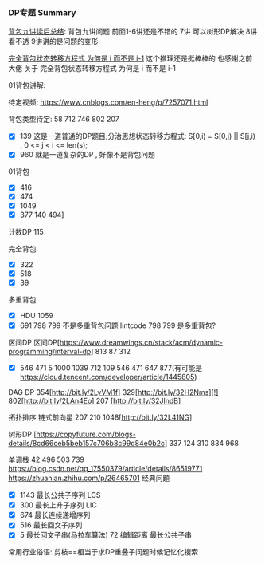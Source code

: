 ### DP专题 Summary
[背包九讲读后总结](https://drive.google.com/drive/folders/1gMiJgnOQLcntvPrQXHJehiIuuEuTPBGx): 
背包九讲问题 前面1-6讲还是不错的 7讲 可以树形DP解决  8讲 看不透 9讲讲的是问题的变形

[完全背包状态转移方程式 为何是 i 而不是 i-1](http://bit.ly/2NqGWMG)
这个推理还是挺棒棒的  也感谢之前大佬 关于 完全背包状态转移方程式 为何是 i 而不是 i-1  

01背包讲解:

待定视频:
https://www.cnblogs.com/en-heng/p/7257071.html

背包类型待定: 58  712 746 802 207   
-[X]  139 这是一道普通的DP题目,分治思想状态转移方程式: S[0,i) = S[0,j) || S[j,i)  , 0 <= j < i <= len(s);
-[X] 960 就是一道复杂的DP , 好像不是背包问题

01背包
- [X] 416 
- [x] 474
- [X] 1049
- [x] 377
   140 494] 

计数DP
115

完全背包
- [x] 322 
- [x] 518
- [X] 39  

多重背包
- [x] HDU 1059 
- [x] 691 798 799 不是多重背包问题 lintcode 798 799 是多重背包?

区间DP
区间DP[https://www.dreamwings.cn/stack/acm/dynamic-programming/interval-dp] 813 87 312 
- [X] 546 
 471 5 1000 1039 712 109 546 471 647 877(有可能是 https://cloud.tencent.com/developer/article/1445805)

DAG DP
354[http://bit.ly/2LyVM1f] 329[http://bit.ly/32H2Nms][!] 
802[http://bit.ly/2LAn4Eo] 207 [http://bit.ly/32JlndB]

拓扑排序 链式前向星
207 210 1048[http://bit.ly/32L41NG] 

树形DP [https://copyfuture.com/blogs-details/8cd66ceb5beb157c706b8c99d84e0b2c]
337 124 310 834 968 

单调栈
42 496  503 739
https://blog.csdn.net/qq_17550379/article/details/86519771
https://zhuanlan.zhihu.com/p/26465701
经典问题
-[X] 1143 最长公共子序列 LCS 
-[x] 300  最长上升子序列 LIC 
-[x] 674  最长连续递增序列 
-[x] 516  最长回文子序列 
-[x] 5 最长回文子串(马拉车算法)
72 编辑距离
最长公共子串

常用行业俗语:
剪枝==相当于求DP重叠子问题时候记忆化搜索
